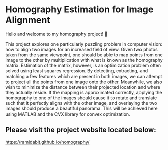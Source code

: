 # Homography Estimation for Image Alignment

Hello and welcome to my homography project! :camera_flash:

This project explores one particularly puzzling problem in computer vision: how to align two images for an increased field of view. Given two photos taken from the same viewpoint, one should be able to map points from one image to the other by multiplication with what is known as the homography matrix. Estimation of the matrix, however, is an optimization problem often solved using least squares regression. By detecting, extracting, and matching a few features which are present in both images, we can attempt to project all the points from one image onto the other. Meanwhile, we also wish to minimize the distance between their projected location and where they actually reside. If the mapping is approximated correctly, applying the homography to one of the images should cause it to rotate and translate such that it perfectly aligns with the other image, and overlaying the two images should produce a beautiful panorama. This will be achieved here using MATLAB and the CVX library for convex optimization.


## Please visit the project website located below:

https://ramidabit.github.io/homography/
